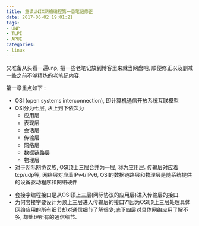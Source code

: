 ```yaml
---
title: 重读UNIX网络编程第一章笔记修正
date: 2017-06-02 19:01:21
tags:
- UNP
- TLPI
- APUE
categories:
- linux
---
```


又准备从头看一遍unp, 把一些老笔记放到博客里来就当网盘吧, 顺便修正以及删减一些之前不够精炼的老笔记内容.  

第一章重点如下 :      

* OSI (open systems interconnection), 即计算机通信开放系统互联模型
* OSI分为七层, 从上到下依次为
	* 应用层
	* 表现层
	* 会话层
	* 传输层
	* 网络层
	* 数据链路层
	* 物理层
*  对于网际网协议族, OSI顶上三层合并为一层, 称为应用层. 传输层对应着tcp/udp等, 网络层对应着IPv4/IPv6, OSI的数据链路层和物理层是随系统提供的设备驱动程序和网络硬件

<!-- more -->

* 套接字编程接口是从OSI顶上三层(网际协议的应用层)进入传输层的接口.
* 为何套接字要设计为顶上三层进入传输层的接口??因为OSI顶上三层处理具体网络应用的所有细节却对通信细节了解很少;底下四层对具体网络应用了解不多, 却处理所有的通信细节.